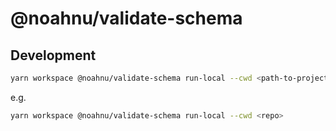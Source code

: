 # @noahnu/validate-schema

## Development

```sh
yarn workspace @noahnu/validate-schema run-local --cwd <path-to-project> <glob-pattern>...
```

e.g.

```sh
yarn workspace @noahnu/validate-schema run-local --cwd <repo>
```
